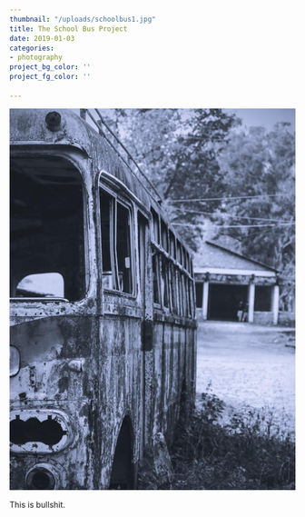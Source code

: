 ```yaml
---
thumbnail: "/uploads/schoolbus1.jpg"
title: The School Bus Project
date: 2019-01-03
categories:
- photography
project_bg_color: ''
project_fg_color: ''

---
```

![](/uploads/schoolbus1.jpg)

This is bullshit.